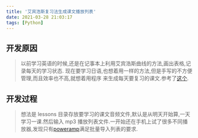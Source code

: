 ```yaml
---
title: '艾宾浩斯复习法生成课文播放列表'
date: 2021-03-28 21:03:17
tags: [Python]
---
```


## 开发原因

> 以前学习英语的时候,还是在记事本上利用艾宾浩斯曲线的方法,画出表格,记录每天的学习状态.
> 现在要学习日语,也想着用一样的方法,但是手写的不方便管理,而且效率也不高,就想着用程序
> 来生成每天要复习的课文.参考了[这个](https://github.com/Nancyberry/ebbinghausGenerator).

## 开发过程

> 想法是 lessons 目录存放要学习的课文音频文件,默认是从明天开始算,一天学习一课.然后输入
> mp3 播放列表文件.一开始还在手机上试了很多不同播放器,发现只有[poweramp](https://powerampapp.com/)满足批量导入列表的要求.